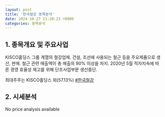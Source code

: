 ```yaml
---
layout: post
title: '한국철강 종목분석'
date: 2024-10-27 21:20:23 +0900
categories: 종목분석
---
```


## 1. 종목개요 및 주요사업

KISCO홀딩스 그룹 계열의 철강업체. 건설, 조선에 사용되는 철근 등을 주요제품으로 생산, 판매. 철근 관련 매출액이 총 매출의 90% 이상을 차지. 2020년 5월 적자지속에 따른 경영 효율성 제고를 위해 단조사업부문 생산중단.

최대주주는 KISCO홀딩스 외(57.13%)
[#한국철강](#)

## 2. 시세분석

No price analysis available
